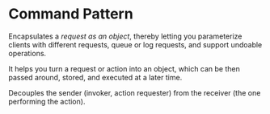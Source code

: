 # Command Pattern

Encapsulates a _request as an object_, thereby letting you parameterize clients with different requests, queue or log requests, and support undoable operations.

It helps you turn a request or action into an object, which can be then passed around, stored, and executed at a later time.

Decouples the sender (invoker, action requester) from the receiver (the one performing the action).

